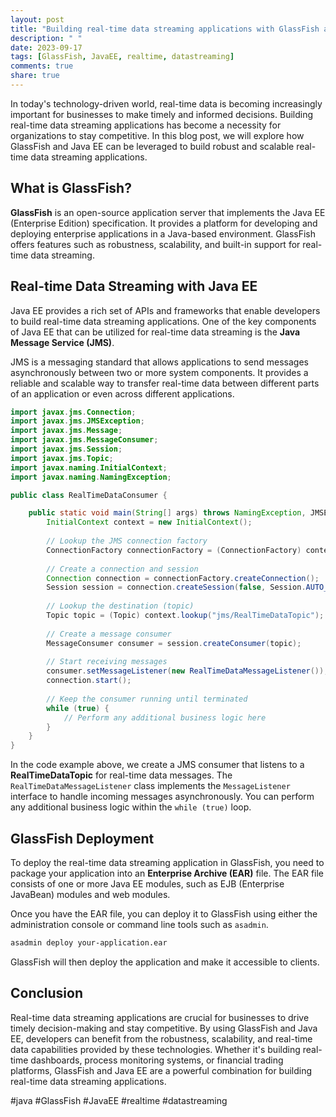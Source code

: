 ```yaml
---
layout: post
title: "Building real-time data streaming applications with GlassFish and Java EE"
description: " "
date: 2023-09-17
tags: [GlassFish, JavaEE, realtime, datastreaming]
comments: true
share: true
---
```


In today's technology-driven world, real-time data is becoming increasingly important for businesses to make timely and informed decisions. Building real-time data streaming applications has become a necessity for organizations to stay competitive. In this blog post, we will explore how GlassFish and Java EE can be leveraged to build robust and scalable real-time data streaming applications.

## What is GlassFish?

**GlassFish** is an open-source application server that implements the Java EE (Enterprise Edition) specification. It provides a platform for developing and deploying enterprise applications in a Java-based environment. GlassFish offers features such as robustness, scalability, and built-in support for real-time data streaming.

## Real-time Data Streaming with Java EE

Java EE provides a rich set of APIs and frameworks that enable developers to build real-time data streaming applications. One of the key components of Java EE that can be utilized for real-time data streaming is the **Java Message Service (JMS)**.

JMS is a messaging standard that allows applications to send messages asynchronously between two or more system components. It provides a reliable and scalable way to transfer real-time data between different parts of an application or even across different applications.

```java
import javax.jms.Connection;
import javax.jms.JMSException;
import javax.jms.Message;
import javax.jms.MessageConsumer;
import javax.jms.Session;
import javax.jms.Topic;
import javax.naming.InitialContext;
import javax.naming.NamingException;

public class RealTimeDataConsumer {

    public static void main(String[] args) throws NamingException, JMSException {
        InitialContext context = new InitialContext();
        
        // Lookup the JMS connection factory
        ConnectionFactory connectionFactory = (ConnectionFactory) context.lookup("jms/ConnectionFactory");
        
        // Create a connection and session
        Connection connection = connectionFactory.createConnection();
        Session session = connection.createSession(false, Session.AUTO_ACKNOWLEDGE);
        
        // Lookup the destination (topic)
        Topic topic = (Topic) context.lookup("jms/RealTimeDataTopic");
        
        // Create a message consumer
        MessageConsumer consumer = session.createConsumer(topic);
        
        // Start receiving messages
        consumer.setMessageListener(new RealTimeDataMessageListener());
        connection.start();
        
        // Keep the consumer running until terminated
        while (true) {
            // Perform any additional business logic here
        }
    }
}
```

In the code example above, we create a JMS consumer that listens to a **RealTimeDataTopic** for real-time data messages. The `RealTimeDataMessageListener` class implements the `MessageListener` interface to handle incoming messages asynchronously. You can perform any additional business logic within the `while (true)` loop.

## GlassFish Deployment

To deploy the real-time data streaming application in GlassFish, you need to package your application into an **Enterprise Archive (EAR)** file. The EAR file consists of one or more Java EE modules, such as EJB (Enterprise JavaBean) modules and web modules.

Once you have the EAR file, you can deploy it to GlassFish using either the administration console or command line tools such as `asadmin`.

```bash
asadmin deploy your-application.ear
```

GlassFish will then deploy the application and make it accessible to clients.

## Conclusion

Real-time data streaming applications are crucial for businesses to drive timely decision-making and stay competitive. By using GlassFish and Java EE, developers can benefit from the robustness, scalability, and real-time data capabilities provided by these technologies. Whether it's building real-time dashboards, process monitoring systems, or financial trading platforms, GlassFish and Java EE are a powerful combination for building real-time data streaming applications.

#java #GlassFish #JavaEE #realtime #datastreaming